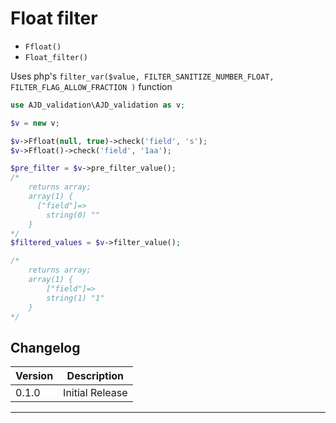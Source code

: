 # Float filter

- `Ffloat()`
- `Float_filter()`

Uses php's `filter_var($value, FILTER_SANITIZE_NUMBER_FLOAT, FILTER_FLAG_ALLOW_FRACTION )` function

```php
use AJD_validation\AJD_validation as v;

$v = new v;

$v->Ffloat(null, true)->check('field', 's');
$v->Ffloat()->check('field', '1aa');

$pre_filter = $v->pre_filter_value();
/*
	returns array;
	array(1) {
	  ["field"]=>
  		string(0) ""
	}
*/
$filtered_values = $v->filter_value();

/*
	returns array;
	array(1) {
   		["field"]=>
 		string(1) "1"
	}
*/
```

## Changelog

Version | Description
--------|-------------
  0.1.0 | Initial Release

***
